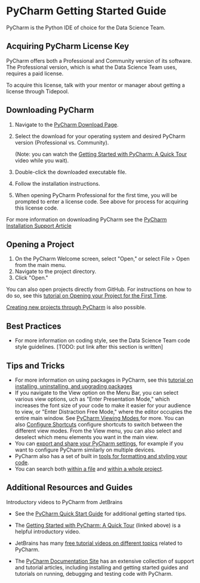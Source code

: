 # PyCharm Getting Started Guide

PyCharm is the Python IDE of choice for the Data Science Team.

## Acquiring PyCharm License Key
PyCharm offers both a Professional and Community version of its software. The Professional version, which is what 
the Data Science Team uses, requires a paid license. 

To acquire this license, talk with your mentor or manager about getting a license through Tidepool.

## Downloading PyCharm

1. Navigate to the [PyCharm Download Page](https://www.jetbrains.com/pycharm/download/#section=mac).

2. Select the download for your operating system and desired PyCharm version (Professional vs. Community). 
   
    (Note: you can watch the [Getting Started with PyCharm: A Quick Tour](https://www.youtube.com/watch?time_continue=1&v=BPC-bGdBSM8&feature=emb_title) 
    video while you wait).


3. Double-click the downloaded executable file.

4. Follow the installation instructions.

2. When opening PyCharm Professional for the first time, you will be prompted to enter
 a license code. See above for process for acquiring this license code.

For more information on downloading PyCharm see the 
[PyCharm Installation Support Article](
https://www.jetbrains.com/help/pycharm/installation-guide.html)


## Opening a Project
1. On the PyCharm Welcome screen, select "Open," or select File > Open from the main menu.
2. Navigate to the project directory.
3. Click "Open."


You can also open projects directly from GitHub. For instructions 
on how to do so, see this [tutorial on Opening your Project for the First Time](
https://www.jetbrains.com/help/pycharm/opening-your-project-for-the-first-time.html).


[Creating new projects through PyCharm](https://www.jetbrains.com/help/pycharm/creating-empty-project.html)
is also possible.


## Best Practices
* For more information on coding style, see the Data Science Team code style guidelines. [TODO: put link after this section is written]


## Tips and Tricks
* For more information on using packages in PyCharm, see this
 [tutorial on installing, uninstalling, and upgrading packages](https://www.jetbrains.com/help/pycharm/installing-uninstalling-and-upgrading-packages.html)
* If you navigate to the View option on the Menu Bar, you can select various view options, 
uch as "Enter Presentation Mode,"  which increases the font size of your code to 
make it easier for your audience to view, or "Enter Distraction Free Mode," where the editor occupies 
the entire main window. See [PyCharm Viewing Modes ](
https://www.jetbrains.com/help/pycharm/ide-viewing-modes.html) for more. You can also [Configure Shortcuts](
https://www.jetbrains.com/help/pycharm/configuring-keyboard-and-mouse-shortcuts.html) configure shortcuts to 
switch between the different view modes. From the View menu, you can also select and deselect which menu elements
you want in the main view.
* You can [export and share your PyCharm settings](https://www.jetbrains.com/help/pycharm/tutorial-sharing-product-settings.html), for example if you want to configure PyCharm similarly on 
multiple devices.
* PyCharm also has a set of built in [tools for formatting and styling your code](https://www.jetbrains.com/help/pycharm/tutorial-code-quality-assistance-tips-and-tricks.html).
* You can search both [within a file](https://www.jetbrains.com/help/pycharm/finding-and-replacing-text-in-file.html) 
and [within a whole project](https://www.jetbrains.com/help/pycharm/finding-and-replacing-text-in-project.html).

## Additional Resources and Guides

Introductory videos to PyCharm from JetBrains
* See the [PyCharm Quick Start Guide](https://www.jetbrains.com/help/pycharm/quick-start-guide.html) for additional getting started tips.
* The [Getting Started with PyCharm: A Quick Tour](https://www.youtube.com/watch?time_continue=1&v=BPC-bGdBSM8&feature=emb_title) (linked above) is a helpful introductory video.
* JetBrains has many [free tutorial videos on different topics](
https://www.jetbrains.com/pycharm/documentation/index.html) related to PyCharm.

* The [PyCharm Documentation Site](https://www.jetbrains.com/help/pycharm/installation-guide.html?keymap=secondary_macos) 
has an extensive collection of support and tutorial articles, including installing and getting started guides and tutorials on 
running, debugging and testing code with PyCharm.